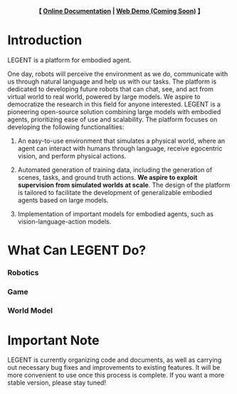 
    


<h4 align="center">
    <p>
    【
        <!-- <a href="https://github.com/chengzl18/LEGENT-dev/blob/main/docs/README.md">Documentation</a> | -->
        <a href="https://legent.ai/">Online Documentation</a> |
        <a href="">Web Demo (Coming Soon)</a>
    】
    </p>
</h4>

# Introduction

LEGENT is a platform for embodied agent.

One day, robots will perceive the environment as we do, communicate with us through natural language and help us with our tasks. The platform is dedicated to developing future robots that can chat, see, and act from virtual world to real world, powered by large models.
We aspire to democratize the research in this field for anyone interested. LEGENT is a pioneering open-source solution combining large models with embodied agents, prioritizing ease of use and scalability. The platform focuses on developing the following functionalities:

1. An easy-to-use environment that simulates a physical world, where an agent can interact with humans through language, receive egocentric vision, and perform physical actions.

2. Automated generation of training data, including the generation of scenes, tasks, and ground truth actions. **We aspire to exploit supervision from simulated worlds at scale**. The design of the platform is tailored to facilitate the development of generalizable embodied agents based on large models.

3. Implementation of important models for embodied agents, such as vision-language-action models.

# What Can LEGENT Do?

### Robotics

### Game

### World Model

# Important Note

LEGENT is currently organizing code and documents, as well as carrying out necessary bug fixes and improvements to existing features. It will be more convenient to use once this process is complete. If you want a more stable version, please stay tuned!
